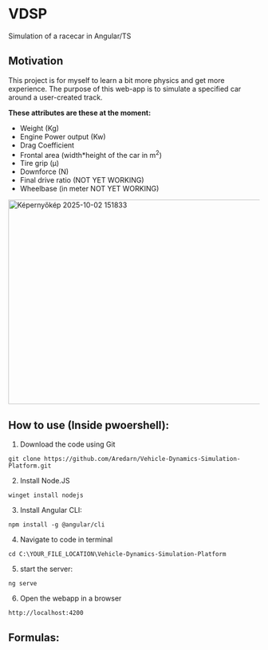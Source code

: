 # VDSP
Simulation of a racecar in Angular/TS
## Motivation

This project is for myself to learn a bit more physics and get more experience. The purpose of this web-app is to simulate a specified car around a user-created track.

**These attributes are these at the moment:**
- Weight (Kg)
- Engine Power output (Kw)
- Drag Coefficient
- Frontal area (width*height of the car in m<sup>2</sup>)
- Tire grip (μ)
- Downforce (N)
- Final drive ratio (NOT YET WORKING)
- Wheelbase (in meter NOT YET WORKING)

<img width="900" height="410" alt="Képernyőkép 2025-10-02 151833" src="https://github.com/user-attachments/assets/24474e58-cd6e-4ce5-b77f-e5ddaeb1dd43" />


## How to use (Inside pwoershell):
1. Download the code using Git
```console
git clone https://github.com/Aredarn/Vehicle-Dynamics-Simulation-Platform.git
```
2. Install Node.JS
```console
winget install nodejs
```
3. Install Angular CLI:
```console
npm install -g @angular/cli
```
4. Navigate to code in terminal
```console
cd C:\YOUR_FILE_LOCATION\Vehicle-Dynamics-Simulation-Platform
```
5. start the server:
```console
ng serve
```
6. Open the webapp in a browser
```console
http://localhost:4200
```
## Formulas:
